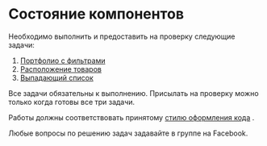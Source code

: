 Состояние компонентов
===

Необходимо выполнить и предоставить на проверку следующие задачи:

1. [Портфолио с фильтрами](./filter)
1. [Расположение товаров](./layouts)
1. [Выпадающий список](./dropdown)

Все задачи обязательны к выполнению. Присылать на проверку можно только когда готовы все три задачи.

Работы должны соответствовать принятому [стилю оформления кода](https://netology-university.bitbucket.io/codestyle/) .

Любые вопросы по решению задач задавайте в группе на Facebook.
